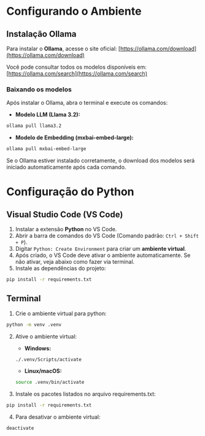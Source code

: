 # Configurando o Ambiente

## Instalação Ollama

Para instalar o **Ollama**, acesse o site oficial:
[https://ollama.com/download](https://ollama.com/download)

Você pode consultar todos os modelos disponíveis em:
[https://ollama.com/search](https://ollama.com/search)

### Baixando os modelos

Após instalar o Ollama, abra o terminal e execute os comandos:
- **Modelo LLM (Llama 3.2):**
```bash
ollama pull llama3.2
```

- **Modelo de Embedding (mxbai-embed-large):**
```bash
ollama pull mxbai-embed-large
```

Se o Ollama estiver instalado corretamente, o download dos modelos será iniciado automaticamente após cada comando.

# Configuração do Python
## Visual Studio Code (VS Code)
1. Instalar a extensão **Python** no VS Code.
2. Abrir a barra de comandos do VS Code (Comando padrão: `Ctrl + Shift + P`). 
3. Digitar `Python: Create Environment` para criar um **ambiente virtual**.
4. Após criado, o VS Code deve ativar o ambiente automaticamente. Se não ativar, veja abaixo como fazer via terminal.
5. Instale as dependências do projeto:
```bash
pip install -r requirements.txt
```


## Terminal
1. Crie o ambiente virtual para python:
```bash
python -m venv .venv
```

2. Ative o ambiente virtual:
    - **Windows:**
    ```bash
    ./.venv/Scripts/activate
    ```
    - **Linux/macOS:**
    ```bash
    source .venv/bin/activate
    ```

3. Instale os pacotes listados no arquivo requirements.txt:
```bash
pip install -r requirements.txt
```

4. Para desativar o ambiente virtual:
```bash
deactivate
```

